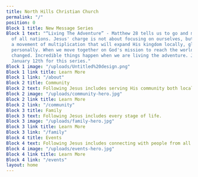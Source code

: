 ```yaml
---
title: North Hills Christian Church
permalink: "/"
position: 0
Block 1 title: New Message Series
Block 1 text: "“Living The Adventure” - Matthew 28 tells us to go and make disciples
  of all nations. Jesus' charge is not about focusing on ourselves, but about joining
  a movement of multiplication that will expand His kingdom locally, globally and
  personally. When we move together on God's mission to reach the world, lives are
  changed. Incredible things happen when we are living the adventure. Join us beginning
  January 12th for this series."
Block 1 image: "/uploads/Untitled%20design.png"
Block 1 link title: Learn More
Block 1 link: "/about"
Block 2 title: Community
Block 2 text: Following Jesus includes serving His community both locally and globally.
Block 2 image: "/uploads/community-hero.jpg"
Block 2 link title: Learn More
Block 2 link: "/community"
Block 3 title: Family
Block 3 text: Following Jesus includes every stage of life.
Block 3 image: "/uploads/family-hero.jpg"
Block 3 link title: Learn More
Block 3 link: "/family"
Block 4 title: Events
Block 4 text: Following Jesus includes connecting with people from all walks of life.
Block 4 image: "/uploads/events-hero.jpg"
Block 4 link title: Learn More
Block 4 link: "/events"
layout: home
---
```


